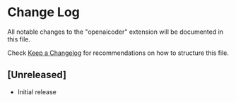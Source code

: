 # Change Log

All notable changes to the "openaicoder" extension will be documented in this file.

Check [Keep a Changelog](http://keepachangelog.com/) for recommendations on how to structure this file.

## [Unreleased]

- Initial release